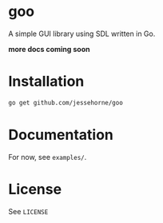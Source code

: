 goo
===

A simple GUI library using SDL written in Go.

**more docs coming soon**

# Installation

```sh
go get github.com/jessehorne/goo
```

# Documentation

For now, see `examples/`.

# License

See `LICENSE`